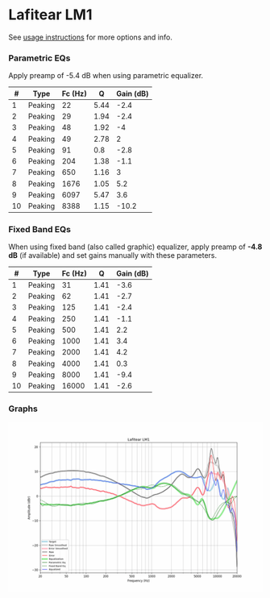 # Lafitear LM1
See [usage instructions](https://github.com/jaakkopasanen/AutoEq#usage) for more options and info.

### Parametric EQs
Apply preamp of -5.4 dB when using parametric equalizer.

|   # | Type    |   Fc (Hz) |    Q |   Gain (dB) |
|-----|---------|-----------|------|-------------|
|   1 | Peaking |        22 | 5.44 |        -2.4 |
|   2 | Peaking |        29 | 1.94 |        -2.4 |
|   3 | Peaking |        48 | 1.92 |        -4   |
|   4 | Peaking |        49 | 2.78 |         2   |
|   5 | Peaking |        91 | 0.8  |        -2.8 |
|   6 | Peaking |       204 | 1.38 |        -1.1 |
|   7 | Peaking |       650 | 1.16 |         3   |
|   8 | Peaking |      1676 | 1.05 |         5.2 |
|   9 | Peaking |      6097 | 5.47 |         3.6 |
|  10 | Peaking |      8388 | 1.15 |       -10.2 |

### Fixed Band EQs
When using fixed band (also called graphic) equalizer, apply preamp of **-4.8 dB** (if available) and set gains manually with these parameters.

|   # | Type    |   Fc (Hz) |    Q |   Gain (dB) |
|-----|---------|-----------|------|-------------|
|   1 | Peaking |        31 | 1.41 |        -3.6 |
|   2 | Peaking |        62 | 1.41 |        -2.7 |
|   3 | Peaking |       125 | 1.41 |        -2.4 |
|   4 | Peaking |       250 | 1.41 |        -1.1 |
|   5 | Peaking |       500 | 1.41 |         2.2 |
|   6 | Peaking |      1000 | 1.41 |         3.4 |
|   7 | Peaking |      2000 | 1.41 |         4.2 |
|   8 | Peaking |      4000 | 1.41 |         0.3 |
|   9 | Peaking |      8000 | 1.41 |        -9.4 |
|  10 | Peaking |     16000 | 1.41 |        -2.6 |

### Graphs
![](./Lafitear%20LM1.png)

